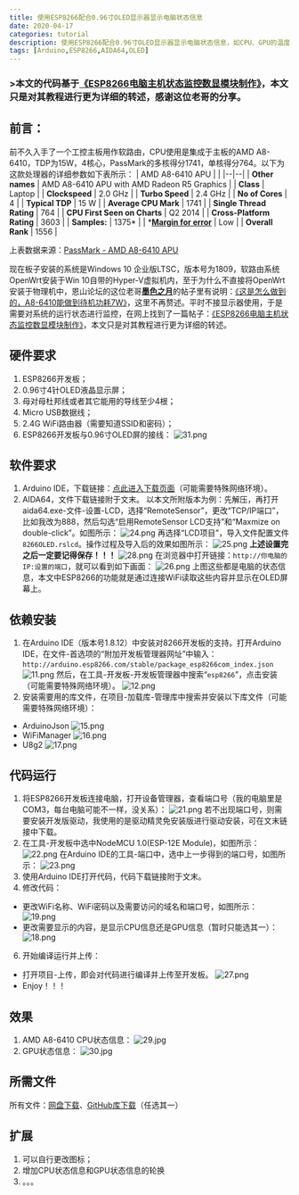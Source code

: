 ```yaml
---
title: 使用ESP8266配合0.96寸OLED显示器显示电脑状态信息
date: 2020-04-17
categories: tutorial
description: 使用ESP8266配合0.96寸OLED显示器显示电脑状态信息，如CPU、GPU的温度、风扇转速、占用率等。
tags: [Arduino,ESP8266,AIDA64,OLED]
---
```

### >本文的代码基于[《ESP8266电脑主机状态监控数显模块制作》](https://www.mydigit.cn/forum.php?mod=viewthread&tid=126778)，本文只是对其教程进行更为详细的转述，感谢这位老哥的分享。

## 前言：
前不久入手了一个工控主板用作软路由，CPU使用是集成于主板的AMD A8-6410，TDP为15W，4核心，PassMark的多核得分1741，单核得分764。以下为这款处理器的详细参数如下表所示：
| AMD A8-6410 APU |  |
|--|--|
| **Other names** | AMD A8-6410 APU with AMD Radeon R5 Graphics |
| **Class** | Laptop |
| **Clockspeed** | 2.0 GHz |
| **Turbo Speed** | 2.4 GHz |
| **No of Cores** | 4 |
| **Typical TDP** | 15 W |
| **Average CPU Mark** | 1741 |
| **Single Thread Rating** | 764 |
| **CPU First Seen on Charts** | Q2 2014 |
| **Cross-Platform Rating** | 3603 |
| **Samples:**  | 1375* |
| *[**Margin for error**](https://www.cpubenchmark.net/graph_notes.html#samples)  | Low |
| **Overall Rank** | 1556 |

上表数据来源：[PassMark - AMD A8-6410 APU](https://www.cpubenchmark.net/cpu.php?cpu=AMD%20A8-6410%20APU)

现在板子安装的系统是Windows 10 企业版LTSC，版本号为1809，软路由系统OpenWrt安装于Win 10自带的Hyper-V虚拟机内，至于为什么不直接将OpenWrt安装于物理机中，恩山论坛的这位老哥[**墨色之月**](https://www.right.com.cn/forum/space-uid-306311.html)的帖子里有说明：[《这是怎么做到的，A8-6410能做到待机功耗7W》](https://www.right.com.cn/forum/thread-2959996-1-1.html)，这里不再赘述。平时不接显示器使用，于是需要对系统的运行状态进行监控，在网上找到了一篇帖子：[《ESP8266电脑主机状态监控数显模块制作》](https://www.mydigit.cn/forum.php?mod=viewthread&tid=126778)，本文只是对其教程进行更为详细的转述。

## 硬件要求

 1. ESP8266开发板；
 2. 0.96寸4针OLED液晶显示屏；
 3. 母对母杜邦线或者其它能用的导线至少4根；
 4. Micro USB数据线；
 5. 2.4G WiFi路由器（需要知道SSID和密码）；
 6. ESP8266开发板与0.96寸OLED屏的接线：
 ![31.png](https://i.loli.net/2020/04/17/lkzAfhvHKW4bLUx.png)

## 软件要求

1. Arduino IDE，下载链接：[点此进入下载页面](https://www.arduino.cc/en/Main/Software?setlang=cn)（可能需要特殊网络环境）。
2. AIDA64，文件下载链接附于文末。
以本文所附版本为例：先解压，再打开aida64.exe-文件-设置-LCD，选择“RemoteSensor”，更改“TCP/IP端口”，比如我改为888，然后勾选“启用RemoteSensor LCD支持”和“Maxmize on double-click”。如图所示：
![24.png](https://i.loli.net/2020/04/17/dXwTSPfoR9FnK41.png)
再选择“LCD项目”，导入文件配置文件`8266OLED.rslcd`。操作过程及导入后的效果如图所示：
![25.png](https://i.loli.net/2020/04/17/5ZRyrHTUxDCdfaL.png)
**上述设置完之后一定要记得保存！！！** 
![28.png](https://i.loli.net/2020/04/17/M3xHckJC16pdKej.png)
在浏览器中打开链接：`http://你电脑的IP:设置的端口`，就可以看到如下画面：
![26.png](https://i.loli.net/2020/04/17/qxjdUHXPysBrAFl.png)
上图这些都是电脑的状态信息，本文中ESP8266的功能就是通过连接WiFi读取这些内容并显示在OLED屏幕上。

## 依赖安装

1. 在Arduino IDE（版本号1.8.12）中安装对8266开发板的支持。打开Arduino IDE，在文件-首选项的“附加开发板管理器网址”中输入：`http://arduino.esp8266.com/stable/package_esp8266com_index.json`
![11.png](https://i.loli.net/2020/04/17/tWvzpneNaXo48bU.png)
然后，在工具-开发板-开发板管理器中搜索“`esp8266`”，点击安装（可能需要特殊网络环境）。
![12.png](https://i.loli.net/2020/04/17/rLDIhemUsOGdc6F.png)
2. 安装需要用的库文件，在项目-加载库-管理库中搜索并安装以下库文件（可能需要特殊网络环境）：
- ArduinoJson
![15.png](https://i.loli.net/2020/04/17/rRYNZnQymPdVS1W.png)
- WiFiManager
![16.png](https://i.loli.net/2020/04/17/kVldPYK5ZQrbsJz.png)
- U8g2
![17.png](https://i.loli.net/2020/04/17/IDV1bkaKNzPtQvE.png)

## 代码运行

1. 将ESP8266开发板连接电脑，打开设备管理器，查看端口号（我的电脑里是COM3，每台电脑可能不一样，没关系）：
![21.png](https://i.loli.net/2020/04/17/x2gaELpYnA9ulwh.png)
若不出现端口号，则需要安装开发版驱动，我使用的是驱动精灵免安装版进行驱动安装，可在文末链接中下载。
2. 在工具-开发板中选中NodeMCU 1.0(ESP-12E Module)，如图所示：
![22.png](https://i.loli.net/2020/04/17/A54FiScyNnUmX1I.png)
在Arduino IDE的工具-端口中，选中上一步得到的端口号，如图所示：
![23.png](https://i.loli.net/2020/04/17/itJD2BawqVLNEAH.png)
3. 使用Arduino IDE打开代码，代码下载链接附于文末。
4. 修改代码：
- 更改WiFi名称、WiFi密码以及需要访问的域名和端口号，如图所示：
![19.png](https://i.loli.net/2020/04/17/xAzQJYH2F1lgNrL.png)
- 更改需要显示的内容，是显示CPU信息还是GPU信息（暂时只能选其一）：
![18.png](https://i.loli.net/2020/04/17/j9Mayh5lWGmS6H1.png)
6. 开始编译运行并上传：
- 打开项目-上传，即会对代码进行编译并上传至开发板。
![27.png](https://i.loli.net/2020/04/17/7a3V1w8qIsDFfrW.png)
 -  Enjoy！！！
 
## 效果

1. AMD A8-6410 CPU状态信息：
![29.jpg](https://i.loli.net/2020/04/17/fTXB4HYMrkEmQgW.jpg)
2. GPU状态信息：
![30.jpg](https://i.loli.net/2020/04/17/gTxDSdQbnHosfqc.jpg)

## 所需文件
所有文件：[网盘下载](https://xrp001.lanzous.com/b00zesdlc)、[GitHub库下载](https://github.com/xrp001/AIDA64_ESP8266_Reader)（任选其一）

## 扩展

1. 可以自行更改图标；
2. 增加CPU状态信息和GPU状态信息的轮换
3. 。。。

